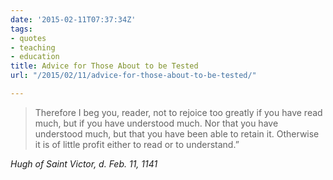 ```yaml
---
date: '2015-02-11T07:37:34Z'
tags:
- quotes
- teaching
- education
title: Advice for Those About to be Tested
url: "/2015/02/11/advice-for-those-about-to-be-tested/"

---
```

<blockquote class="big">Therefore I beg you, reader, not to rejoice too greatly if you have read much, but if you have understood much. Nor that you have understood much, but that you have been able to retain it. Otherwise it is of little profit either to read or to understand.”
</blockquote>

<cite class="big">Hugh of Saint Victor, d. Feb. 11, 1141</cite>


